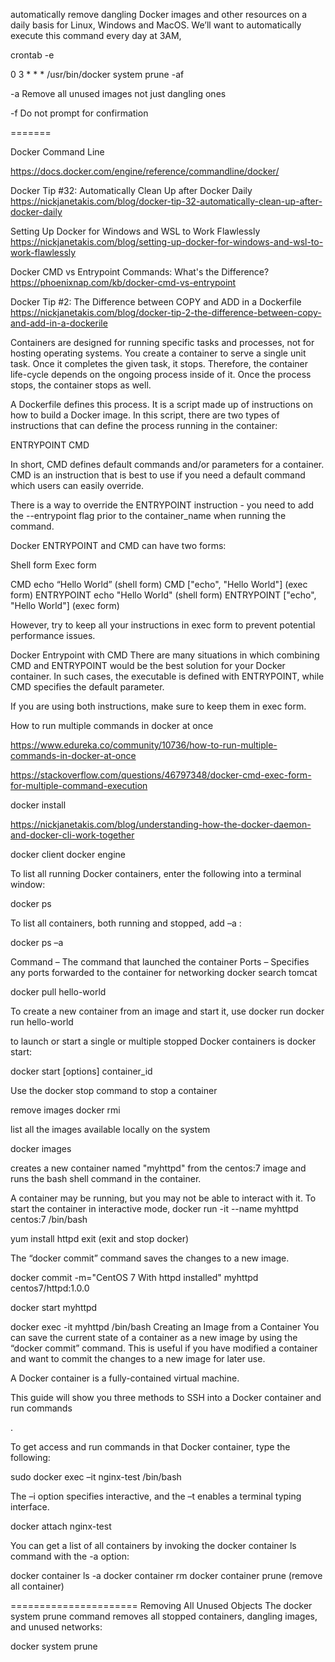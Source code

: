 

automatically remove dangling Docker images and other resources on a daily basis for Linux, Windows and MacOS.
We’ll want to automatically execute this command every day at 3AM,

crontab -e

0 3 * * * /usr/bin/docker system prune -af

-a  Remove all unused images not just dangling ones

-f  Do not prompt for confirmation


=======

Docker Command Line

https://docs.docker.com/engine/reference/commandline/docker/

Docker Tip #32: Automatically Clean Up after Docker Daily
https://nickjanetakis.com/blog/docker-tip-32-automatically-clean-up-after-docker-daily



Setting Up Docker for Windows and WSL to Work Flawlessly
https://nickjanetakis.com/blog/setting-up-docker-for-windows-and-wsl-to-work-flawlessly



Docker CMD vs Entrypoint Commands: What's the Difference?
https://phoenixnap.com/kb/docker-cmd-vs-entrypoint

Docker Tip #2: The Difference between COPY and ADD in a Dockerfile
https://nickjanetakis.com/blog/docker-tip-2-the-difference-between-copy-and-add-in-a-dockerile



Containers are designed for running specific tasks and processes, not for hosting operating systems. You create a container to serve a single unit task. Once it completes the given task, it stops. Therefore, the container life-cycle depends on the ongoing process inside of it. Once the process stops, the container stops as well.

A Dockerfile defines this process. It is a script made up of instructions on how to build a Docker image. In this script, there are two types of instructions that can define the process running in the container:

ENTRYPOINT
CMD


In short, CMD defines default commands and/or parameters for a container. CMD is an instruction that is best to use if you need a default command which users can easily override.

There is a way to override the ENTRYPOINT instruction - you need to add the --entrypoint flag prior to the container_name when running the command.



Docker ENTRYPOINT and CMD can have two forms:

Shell form
Exec form


CMD echo “Hello World” (shell form)
CMD ["echo", "Hello World"] (exec form)
ENTRYPOINT echo "Hello World" (shell form)
ENTRYPOINT ["echo", "Hello World"] (exec form)


However, try to keep all your instructions in exec form to prevent potential performance issues.

Docker Entrypoint with CMD
There are many situations in which combining CMD and ENTRYPOINT would be the best solution for your Docker container. In such cases, the executable is defined with ENTRYPOINT, while CMD specifies the default parameter.

If you are using both instructions, make sure to keep them in exec form.


How to run multiple commands in docker at once

https://www.edureka.co/community/10736/how-to-run-multiple-commands-in-docker-at-once


https://stackoverflow.com/questions/46797348/docker-cmd-exec-form-for-multiple-command-execution


docker install

https://nickjanetakis.com/blog/understanding-how-the-docker-daemon-and-docker-cli-work-together

docker client
docker engine

To list all running Docker containers, enter the following into a terminal window:

docker ps


To list all containers, both running and stopped, add –a :

docker ps –a


Command – The command that launched the container
Ports – Specifies any ports forwarded to the container for networking
docker search tomcat

docker pull hello-world



To create a new container from an image and start it, use docker run
docker run hello-world



to launch or start a single or multiple stopped Docker containers is docker start:

docker start [options] container_id 

Use the docker stop command to stop a container


remove images
docker rmi <image name>


list all the images available locally on the system

docker images


creates a new container named "myhttpd" from the centos:7 image and runs the bash shell command in the container.


A container may be running, but you may not be able to interact with it. To start the container in interactive mode,
docker run -it --name myhttpd centos:7 /bin/bash

yum install httpd
exit  (exit and stop docker)


The “docker commit” command saves the changes to a new image.


docker commit -m="CentOS 7 With httpd installed" myhttpd centos7/httpd:1.0.0

docker start myhttpd

docker exec -it myhttpd /bin/bash
Creating an Image from a Container
You can save the current state of a container as a new image by using the “docker commit” command. This is useful if you have modified a container and want to commit the changes to a new image for later use.


A Docker container is a fully-contained virtual machine.

This guide will show you three methods to SSH into a Docker container and run commands



.

To get access and run commands in that Docker container, type the following:

sudo docker exec –it nginx-test /bin/bash


The –i option specifies interactive, and the –t enables a terminal typing interface.

docker attach nginx-test


You can get a list of all containers by invoking the docker container ls command with the -a option:

docker container ls -a
docker container rm
docker container prune (remove all container)


======================
Removing All Unused Objects
The docker system prune command removes all stopped containers, dangling images, and unused networks:

docker system prune



